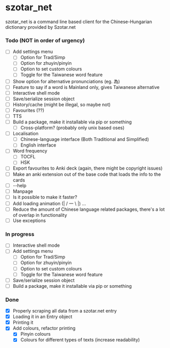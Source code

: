 # szotar_net 
szotar_net is a command line based client for the Chinese-Hungarian dictionary provided by Szotar.net

### Todo (NOT in order of urgency)

- [ ] Add settings menu
  - [ ] Option for Trad/Simp
  - [ ] Option for zhuyin/pinyin
  - [ ] Option to set custom colours
  - [ ] Toggle for the Taiwanese word feature
- [ ] Show option for alternative pronunciations (eg. 為)
- [ ] Feature to say if a word is Mainland only, gives Taiwanese alternative
- [ ] Interactive shell mode
- [ ] Save/serialize session object
- [ ] History/cache (might be illegal, so maybe not)
- [ ] Favourites (??)
- [ ] TTS
- [ ] Build a package, make it installable via pip or something
  - [ ] Cross-platform? (probably only unix based oses)
- [ ] Localisation
  - [ ] Chinese-language interface (Both Traditional and Simplified)
  - [ ] English interface
- [ ] Word frequency
  - [ ] TOCFL
  - [ ] HSK
- [ ] Export favourites to Anki deck (again, there might be copyright issues)
- [ ] Make an anki extension out of the base code that loads the info to the cards
- [ ] --help 
- [ ] Manpage
- [ ] Is it possible to make it faster?
- [ ] Add loading animation (| / 一 \ |) ...
- [ ] Reduce the amount of Chinese language related packages, there's a lot of overlap in functionality
- [ ] Use exceptions

### In progress

- [ ] Interactive shell mode
- [ ] Add settings menu
  - [ ] Option for Trad/Simp
  - [ ] Option for zhuyin/pinyin
  - [ ] Option to set custom colours
  - [ ] Toggle for the Taiwanese word feature
- [ ] Save/serialize session object
- [ ] Build a package, make it installable via pip or something

### Done
- [x] Properly scraping all data from a szotar.net entry
- [x] Loading it in an Entry object
- [x] Printing it
- [x] Add colours, refactor printing
  - [x] Pinyin colours
  - [x] Colours for different types of texts (increase readability)